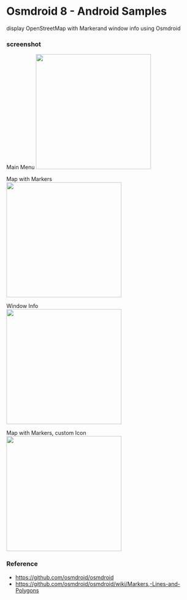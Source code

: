 Osmdroid 8 - Android Samples
===============

display OpenStreetMap with Markerand window info  using Osmdroid <br/>

### screenshot <br/>
Main Menu
<image src="https://raw.githubusercontent.com/ohwada/Android_Samples/master/Osmdroid8/screenshot/osmdroid8_main.png" width="300" /><br/>

Map with Markers <br/>
<image src="https://raw.githubusercontent.com/ohwada/Android_Samples/master/Osmdroid8/screenshot/osmdroid8_markers.png" width="300" /><br/>

Window Info<br/>
<image src="https://raw.githubusercontent.com/ohwada/Android_Samples/master/Osmdroid8/screenshot/osmdroid8_info_kawasaki.png" width="300" /><br/>

Map with Markers, custom Icon <br/>
<image src="https://raw.githubusercontent.com/ohwada/Android_Samples/master/Osmdroid8/screenshot/osmdroid8_custom_markers.png" width="300" /><br/>

### Reference <br/>
- https://github.com/osmdroid/osmdroid
- https://github.com/osmdroid/osmdroid/wiki/Markers,-Lines-and-Polygons
